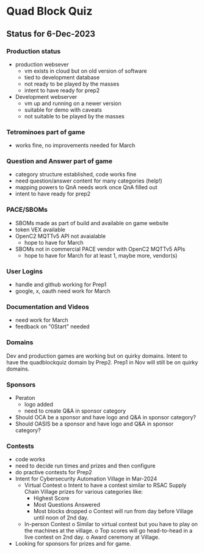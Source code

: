 # Quad Block Quiz
## Status for 6-Dec-2023 
### Production status
* production websever 
   - vm exists in cloud but on old version of software
   - tied to development database 
   - not ready to be played by the masses
   - intent to have ready for prep2
* Development webserver
   - vm up and running on a newer version
   - suitable for demo with caveats
   - not suitable to be played by the masses
### Tetrominoes part of game
* works fine, no improvements needed for March
### Question and Answer part of game
* category structure established, code works fine
* need question/answer content for many categories (help!)
* mapping powers to QnA needs work once QnA filled out
* intent to have ready for prep2
### PACE/SBOMs
* SBOMs made as part of build and available on game website
* token VEX available
* OpenC2 MQTTv5 API not avaialable
   - hope to have for March
* SBOMs not in commercial PACE vendor with OpenC2 MQTTv5 APIs 
   - hope to have for March for at least 1, maybe more, vendor(s)
### User Logins
* handle and github working for Prep1
* google, x, oauth need work for March
### Documentation and Videos
* need work for March
* feedback on "0Start" needed
### Domains
Dev and production games are working but on quirky domains. 
Intent to have the quadblockquiz domain by Prep2. 
Prep1 in Nov will still be on quirky domains.
### Sponsors
- Peraton
   + logo added
   + need to create Q&A in sponsor category 
- Should OCA be a sponsor and have logo and Q&A in sponsor category?
- Should OASIS be a sponsor and have logo and Q&A in sponsor category?
### Contests
* code works
* need to decide run times and prizes and then configure
* do practive contests for Prep2
* Intent for Cybersecurity Automation Village in Mar-2024
   - Virtual Contest
     o Intent to have a contest similar to RSAC Supply Chain Village prizes for various categories like:
        - Highest Score
        - Most Questions Answered
        - Most blocks dropped
     o Contest will run from day before Village until noon of 2nd day.
   - In-person Contest
     o Similar to virtual contest but you have to play on the machines at the village.
     o Top scores will go head-to-head in a live contest on 2nd day.
     o Award ceremony at Village.
* Looking for sponsors for prizes and for game.